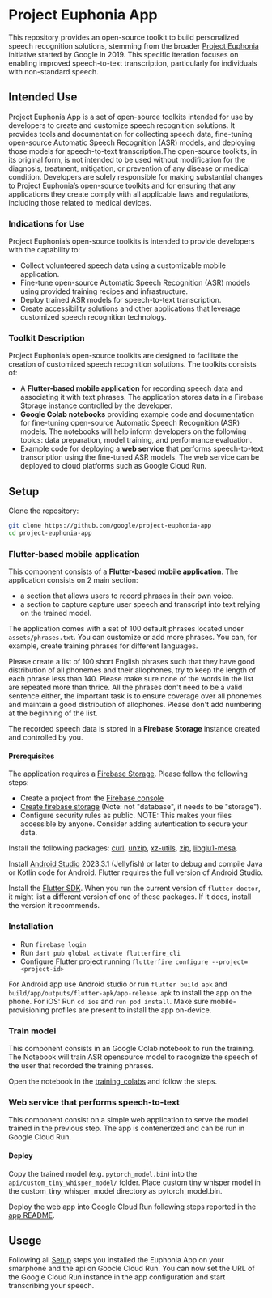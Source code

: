 # Project Euphonia App

This repository provides an open-source toolkit to build personalized speech recognition solutions, stemming from the broader [Project Euphonia](https://sites.research.google/euphonia/about/) initiative started by Google in 2019. This specific iteration focuses on enabling improved speech-to-text transcription, particularly for individuals with non-standard speech.

## Intended Use

Project Euphonia App is a set of open-source toolkits intended for use by developers to create and customize speech recognition solutions. It provides tools and documentation for collecting speech data, fine-tuning open-source Automatic Speech Recognition (ASR) models, and deploying those models for speech-to-text transcription.The open-source toolkits, in its original form, is not intended to be used without modification for the diagnosis, treatment, mitigation, or prevention of any disease or medical condition. Developers are solely responsible for making substantial changes to Project Euphonia’s open-source toolkits and for ensuring that any applications they create comply with all applicable laws and regulations, including those related to medical devices.

### Indications for Use

Project Euphonia’s open-source toolkits is intended to provide developers with the capability to:

- Collect volunteered speech data using a customizable mobile application.
- Fine-tune open-source Automatic Speech Recognition (ASR) models using provided training recipes and infrastructure.
- Deploy trained ASR models for speech-to-text transcription.
- Create accessibility solutions and other applications that leverage customized speech recognition technology.

### Toolkit Description

Project Euphonia’s open-source toolkits are designed to facilitate the creation of customized speech recognition solutions. The toolkits consists of:

- A **Flutter-based mobile application** for recording speech data and associating it with text phrases. The application stores data in a Firebase Storage instance controlled by the developer.
- **Google Colab notebooks** providing example code and documentation for fine-tuning open-source Automatic Speech Recognition (ASR) models. The notebooks will help inform developers on the following topics: data preparation, model training, and performance evaluation.
- Example code for deploying a **web service** that performs speech-to-text transcription using the fine-tuned ASR models. The web service can be deployed to cloud platforms such as Google Cloud Run.

## Setup

Clone the repository:

```bash
git clone https://github.com/google/project-euphonia-app
cd project-euphonia-app
```

### Flutter-based mobile application

This component consists of a **Flutter-based mobile application**. The application consists on 2 main section:

- a section that allows users to record phrases in their own voice.
- a section to capture capture user speech and transcript into text relying on the trained model.

The application comes with a set of 100 default phrases located under `assets/phrases.txt`. You can customize or add more phrases. You can, for example, create training phrases for different languages.

Please create a list of 100 short English phrases such that they have good distribution of all phonemes and their allophones, try to keep the length of each phrase less than 140. Please make sure none of the words in the list are repeated more than thrice. All the phrases don't need to be a valid sentence either, the important task is to ensure coverage over all phonemes and maintain a good distribution of allophones. Please don't add numbering at the beginning of the list.

The recorded speech data is stored in a **Firebase Storage** instance created and controlled by you.

#### Prerequisites

The application requires a [Firebase Storage](https://firebase.google.com/docs/storage). Please follow the following steps:

- Create a project from the [Firebase console](https://console.firebase.google.com/)
- [Create firebase storage](https://firebase.google.com/docs/storage/web/start) (Note: not "database", it needs to be "storage").
- Configure security rules as public. NOTE: This makes your files accessible by anyone. Consider adding autentication to secure your data.

Install the following packages: [curl](https://curl.se/), [unzip](https://linux.die.net/man/1/unzip), [xz-utils](https://xz.tukaani.org/xz-utils/), [zip](https://linux.die.net/man/1/zip), [libglu1-mesa](https://packages.debian.org/buster/libglu1-mesa).

Install [Android Studio](https://developer.android.com/studio/install) 2023.3.1 (Jellyfish) or later to debug and compile Java or Kotlin code for Android. Flutter requires the full version of Android Studio.

Install the [Flutter SDK](https://docs.flutter.dev/get-started/install). When you run the current version of `flutter doctor`, it might list a different version of one of these packages. If it does, install the version it recommends.

### Installation

- Run `firebase login`
- Run `dart pub global activate flutterfire_cli`
- Configure Flutter project running `flutterfire configure --project=<project-id>`

For Android app use Android studio or run `flutter build apk` and `build/app/outputs/flutter-apk/app-release.apk` to install the app on the phone.
For iOS: Run `cd ios` and `run pod install`. Make sure mobile-provisioning profiles are present to install the app on-device.

### Train model

This component consists in an Google Colab notebook to run the training. The Notebook will train ASR opensource model to racognize the speech of the user that recorded the training phrases.

Open the notebook in the [training_colabs](https://github.com/google/project-euphonia-app/tree/main/training_colabs) and follow the steps.

### Web service that performs speech-to-text

This component consist on a simple web application to serve the model trained in the previous step. The app is contenerized and can be run in Google Cloud Run.

#### Deploy

Copy the trained model (e.g. `pytorch_model.bin`) into the `api/custom_tiny_whisper_model/` folder. Place custom tiny whisper model in the custom_tiny_whisper_model directory as pytorch_model.bin.

Deploy the web app into Google Cloud Run following steps reported in the [app README](api/).

## Usege

Following all [Setup](#setup) steps you installed the Euphonia App on your smarphone and the api on Goocle Cloud Run. You can now set the URL of the Google Cloud Run instance in the app configuration and start transcribing your speech.
